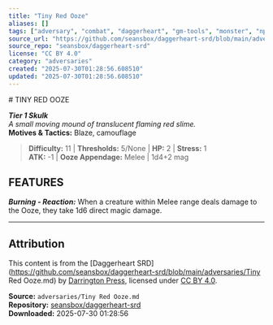 ```yaml
---
title: "Tiny Red Ooze"
aliases: []
tags: ["adversary", "combat", "daggerheart", "gm-tools", "monster", "npc", "reference", "srd", "ttrpg"]
source_url: "https://github.com/seansbox/daggerheart-srd/blob/main/adversaries/Tiny Red Ooze.md"
source_repo: "seansbox/daggerheart-srd"
license: "CC BY 4.0"
category: "adversaries"
created: "2025-07-30T01:28:56.608510"
updated: "2025-07-30T01:28:56.608510"
---
```


﻿# TINY RED OOZE

***Tier 1 Skulk***  
*A small moving mound of translucent flaming red slime.*  
**Motives & Tactics:** Blaze, camouflage

> **Difficulty:** 11 | **Thresholds:** 5/None | **HP:** 2 | **Stress:** 1  
> **ATK:** -1 | **Ooze Appendage:** Melee | 1d4+2 mag  

## FEATURES

***Burning - Reaction:*** When a creature within Melee range deals damage to the Ooze, they take 1d6 direct magic damage.

---

## Attribution

This content is from the [Daggerheart SRD](https://github.com/seansbox/daggerheart-srd/blob/main/adversaries/Tiny Red Ooze.md) by [Darrington Press](https://darringtonpress.com/), licensed under [CC BY 4.0](https://creativecommons.org/licenses/by/4.0/).

**Source:** `adversaries/Tiny Red Ooze.md`  
**Repository:** [seansbox/daggerheart-srd](https://github.com/seansbox/daggerheart-srd)  
**Downloaded:** 2025-07-30 01:28:56

